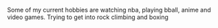 Some of my current hobbies are watching nba, playing bball, anime and video games. Trying to get into rock climbing and boxing

